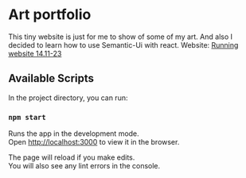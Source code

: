 # Art portfolio

This tiny website is just for me to show of some of my art. And also I decided to learn how to use Semantic-Ui with react.
Website: [Running website 14.11-23](https://art-portfolio-six-pied.vercel.app/)

## Available Scripts

In the project directory, you can run:

### `npm start`

Runs the app in the development mode.\
Open [http://localhost:3000](http://localhost:3000) to view it in the browser.

The page will reload if you make edits.\
You will also see any lint errors in the console.
